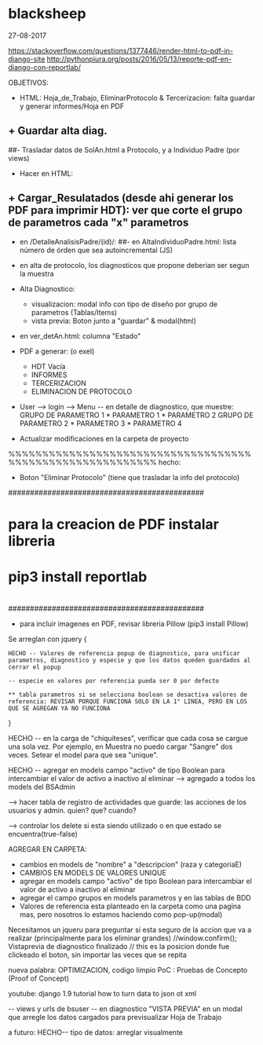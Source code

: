 # blacksheep
27-08-2017

https://stackoverflow.com/questions/1377446/render-html-to-pdf-in-django-site
http://pythonpiura.org/posts/2016/05/13/reporte-pdf-en-django-con-reportlab/

OBJETIVOS:
- HTML: Hoja_de_Trabajo, EliminarProtocolo & Tercerizacion: falta guardar y generar informes/Hoja en PDF

## 	+ Guardar alta diag.
##- Trasladar datos de SolAn.html a Protocolo, y a  Individuo Padre (por views)
- Hacer en HTML: 
## + Cargar_Resulatados (desde ahi generar los PDF para imprimir HDT): ver que corte el grupo de parametros cada "x" parametros
- en /DetalleAnalisisPadre/(id)/:
##- en AltaIndividuoPadre.html: lista número de órden que sea autoincremental (JS)

- en alta de protocolo, los diagnosticos que propone deberian ser segun la muestra
- Alta Diagnostico: 
 	+ visualizacion: modal info con tipo de diseño por grupo de parametros (Tablas/Items)
 	+ vista previa: Boton junto a "guardar" & modal(html)
- en ver_detAn.html: columna "Estado"
- PDF a generar: (o exel)
	+ HDT Vacía
	+ INFORMES
	+ TERCERIZACION
	+ ELIMINACION DE PROTOCOLO
- User --> login --> Menu
-- en detalle de diagnostico, que muestre:
		GRUPO DE PARAMETRO 1
			* PARAMETRO 1
			* PARAMETRO 2
		GRUPO DE PARAMETRO 2
			* PARAMETRO 3
			* PARAMETRO 4
- Actualizar modificaciones en la carpeta de proyecto

%%%%%%%%%%%%%%%%%%%%%%%%%%%%%%%%%%%%%%%%%%%%%%%%%%%%%%%%%%
hecho:
+ Boton "Eliminar Protocolo" (tiene que trasladar la info del protocolo)

#############################################
#											#
# para la creacion de PDF instalar libreria	#
# pip3 install reportlab					#
# 											#
#############################################

* para incluir imagenes en PDF, revisar libreria Pillow  (pip3 install Pillow)








Se arreglan con jquery {

	HECHO -- Valores de referencia popup de diagnostico, para unificar parametros, diagnostico y especie y que los datos queden guardados al cerrar el popup
	
	-- especie en valores por referencia pueda ser 0 por defecto

	** tabla parametros si se selecciona boolean se desactiva valores de referencia: REVISAR PORQUE FUNCIONA SOLO EN LA 1° LINEA, PERO EN LOS QUE SE AGREGAN YA NO FUNCIONA

}

HECHO -- en la carga de "chiquiteses", verificar que cada cosa se cargue una sola vez. Por ejemplo, en Muestra no puedo cargar "Sangre" dos veces. Setear el model para que sea "unique".

HECHO -- agregar en models campo "activo" de tipo Boolean para intercambiar el valor de activo a inactivo al eliminar --> agregado a todos los models del BSAdmin

--> hacer tabla de registro de actividades que guarde: las acciones de los usuarios y admin. quien? que? cuando?

--> controlar los delete si esta siendo utilizado o en que estado se encuentra(true-false)

AGREGAR EN CARPETA:
- cambios en models de "nombre" a "descripcion" (raza y categoriaE)
- CAMBIOS EN MODELS DE VALORES UNIQUE
- agregar en models campo "activo" de tipo Boolean para intercambiar el valor de activo a inactivo al eliminar
- agregar el campo grupos en models parametros y en las tablas de BDD
- Valores de referencia esta planteado en la carpeta como una pagina mas, pero nosotros lo estamos haciendo como pop-up(modal)

 Necesitamos un jqueru para preguntar si esta seguro de la accion que va a realizar (principalmente para los eliminar grandes)
//window.confirm(); 
 Vistaprevia de diagnostico finalizado
// this es la posicion donde fue clickeado el boton, sin importar las veces que se repita
	
nueva palabra: OPTIMIZACION, codigo limpio
PoC : Pruebas de Concepto (Proof of Concept)

youtube: django 1.9 tutorial how to turn data to json ot xml






-- views y urls de bsuser
-- en diagnostico "VISTA PREVIA" en un modal que arregle los datos cargados para previsualizar Hoja de Trabajo


a futuro:
HECHO-- tipo de datos: arreglar visualmente